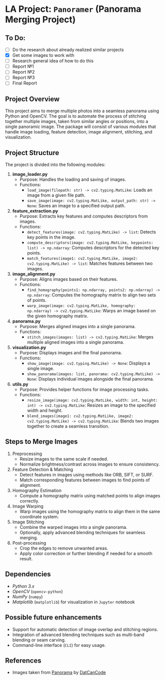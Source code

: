 # LA Project: `Panoramer` (Panorama Merging Project)

## To Do:
- [ ] Do the research about already realized similar projects
- [x] Get some images to work with
- [ ] Research general idea of how to do this
- [ ] Report №1
- [ ] Report №2
- [ ] Report №3
- [ ] Final Report

## Project Overview
This project aims to merge multiple photos into a seamless panorama using Python and OpenCV. The goal is to automate the process of stitching together multiple images, taken from similar angles or positions, into a single panoramic image. The package will consist of various modules that handle image loading, feature detection, image alignment, stitching, and visualization.

## Project Structure
The project is divided into the following modules:
1. **image_loader.py**
    - Purpose: Handles the loading and saving of images.
    - Functions: 
        - `load_image(filepath: str) -> cv2.typing.MatLike`: Loads an image from a given file path.
        - `save_image(image: cv2.typing.MatLike, output_path: str) -> None`: Saves an image to a specified output path.
2. **feature_extraction.py**
    - Purpose: Extracts key features and computes descriptors from images.
    - Functions: 
        - `detect_features(image: cv2.typing.MatLike) -> list`: Detects key points in the image.
        - `compute_descriptors(image: cv2.typing.MatLike, keypoints: list) -> np.ndarray`: Computes descriptors for the detected key points.
        - `match_features(image1: cv2.typing.MatLike, image2: cv2.typing.MatLike) -> list`: Matches features between two images.
3. **image_alignment.py**
    - Purpose: Aligns images based on their features.
    - Functions: 
        - `find_homography(points1: np.ndarray, points2: np.ndarray) -> np.ndarray`: Computes the homography matrix to align two sets of points.
        - `warp_image(image: cv2.typing.MatLike, homography: np.ndarray) -> cv2.typing.MatLike`: Warps an image based on the given homography matrix.
4. **panorama.py**
    - Purpose: Merges aligned images into a single panorama.
    - Functions: 
        - `stitch_images(images: list) -> cv2.typing.MatLike`: Merges multiple aligned images into a single panorama.
5. **visualization.py**
    - Purpose: Displays images and the final panorama.
    - Functions: 
        - `show_image(image: cv2.typing.MatLike) -> None`: Displays a single image.
        - `show_panorama(images: list, panorama: cv2.typing.MatLike) -> None`: Displays individual images alongside the final panorama.
6. **utils.py**
    - Purpose: Provides helper functions for image processing tasks.
    - Functions: 
        - `resize_image(image: cv2.typing.MatLike, width: int, height: int) -> cv2.typing.MatLike`: Resizes an image to the specified width and height.
        - `blend_images(image1: cv2.typing.MatLike, image2: cv2.typing.MatLike) -> cv2.typing.MatLike`: Blends two images together to create a seamless transition.

## Steps to Merge Images
1. Preprocessing
    - Resize images to the same scale if needed.
    - Normalize brightness/contrast across images to ensure consistency.
2. Feature Detection & Matching
    - Detect features in images using methods like ORB, SIFT, or SURF.
    - Match corresponding features between images to find points of alignment.
3. Homography Estimation
    - Compute a homography matrix using matched points to align images correctly.
4. Image Warping
    - Warp images using the homography matrix to align them in the same coordinate system.
5. Image Stitching
    - Combine the warped images into a single panorama.
    - Optionally, apply advanced blending techniques for seamless merging.
6. Post-processing
    - Crop the edges to remove unwanted areas.
    - Apply color correction or further blending if needed for a smooth result.

## Dependencies
- *Python 3.x*
- *OpenCV* (`opencv-python`)
- *NumPy* (`numpy`)
- *Matplotlib* (`matplotlib`) for visualization in `Jupyter` notebook

## Possible future enhancements
- Support for automatic detection of image overlap and stitching regions.
- Integration of advanced blending techniques such as multi-band blending or seam carving.
- Command-line interface (`CLI`) for easy usage.


## References
- Images taken from [Panorama](https://github.com/DatCanCode/panorama) by [DatCanCode](https://github.com/DatCanCode)
